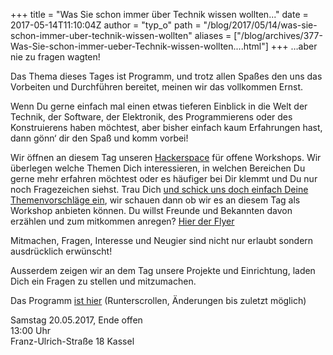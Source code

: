 +++
title = "Was Sie schon immer über Technik wissen wollten..."
date = 2017-05-14T11:10:04Z
author = "typ_o"
path = "/blog/2017/05/14/was-sie-schon-immer-uber-technik-wissen-wollten"
aliases = ["/blog/archives/377-Was-Sie-schon-immer-ueber-Technik-wissen-wollten....html"]
+++
…aber nie zu fragen wagten!

Das Thema dieses Tages ist Programm, und trotz allen Spaßes den uns das
Vorbeiten und Durchführen bereitet, meinen wir das vollkommen Ernst.

Wenn Du gerne einfach mal einen etwas tieferen Einblick in die Welt der
Technik, der Software, der Elektronik, des Programmierens oder des
Konstruierens haben möchtest, aber bisher einfach kaum Erfahrungen hast,
dann gönn‘ dir den Spaß und komm vorbei!

Wir öffnen an diesem Tag unseren
[Hackerspace](/faq/) für offene Workshops. Wir
überlegen welche Themen Dich interessieren, in welchen Bereichen Du
gerne mehr erfahren möchtest oder es häufiger bei Dir klemmt und Du nur
noch Fragezeichen siehst. Trau Dich [und schick uns doch einfach Deine
Themenvorschläge ein](/kontakt/), wir schauen dann
ob wir es an diesem Tag als Workshop anbieten können. Du willst Freunde
und Bekannten davon erzählen und zum mitkommen anregen? [Hier der
Flyer](https://flipdot.org/wiki/Was%20Sie%20schon%20immer%20%C3%BCber%20Technik%20wissen%20wollten...?action=AttachFile&do=view&target=FD_technikworkshop.pdf)

Mitmachen, Fragen, Interesse und Neugier sind nicht nur erlaubt sondern
ausdrücklich erwünscht!

Ausserdem zeigen wir an dem Tag unsere Projekte und Einrichtung, laden
Dich ein Fragen zu stellen und mitzumachen.

Das Programm [ist
hier](https://flipdot.org/wiki/Was%20Sie%20schon%20immer%20%25C3%25BCber%20Technik%20wissen%20wollten...)
(Runterscrollen, Änderungen bis zuletzt möglich)

Samstag 20.05.2017, Ende offen  
13:00 Uhr  
Franz-Ulrich-Straße 18 Kassel

